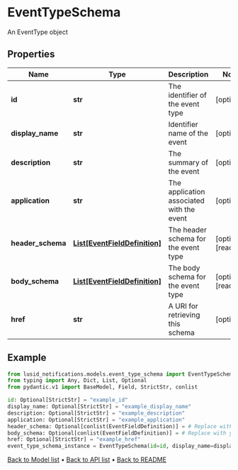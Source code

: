 # EventTypeSchema

An EventType object
## Properties
Name | Type | Description | Notes
------------ | ------------- | ------------- | -------------
**id** | **str** | The identifier of the event type | [optional] 
**display_name** | **str** | Identifier name of the event | [optional] 
**description** | **str** | The summary of the event | [optional] 
**application** | **str** | The application associated with the event | [optional] 
**header_schema** | [**List[EventFieldDefinition]**](EventFieldDefinition.md) | The header schema for the event type | [optional] [readonly] 
**body_schema** | [**List[EventFieldDefinition]**](EventFieldDefinition.md) | The body schema for the event type | [optional] [readonly] 
**href** | **str** | A URI for retrieving this schema | [optional] 
## Example

```python
from lusid_notifications.models.event_type_schema import EventTypeSchema
from typing import Any, Dict, List, Optional
from pydantic.v1 import BaseModel, Field, StrictStr, conlist

id: Optional[StrictStr] = "example_id"
display_name: Optional[StrictStr] = "example_display_name"
description: Optional[StrictStr] = "example_description"
application: Optional[StrictStr] = "example_application"
header_schema: Optional[conlist(EventFieldDefinition)] = # Replace with your value
body_schema: Optional[conlist(EventFieldDefinition)] = # Replace with your value
href: Optional[StrictStr] = "example_href"
event_type_schema_instance = EventTypeSchema(id=id, display_name=display_name, description=description, application=application, header_schema=header_schema, body_schema=body_schema, href=href)

```

[Back to Model list](../README.md#documentation-for-models) &#8226; [Back to API list](../README.md#documentation-for-api-endpoints) &#8226; [Back to README](../README.md)


